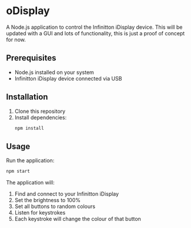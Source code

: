 # oDisplay

A Node.js application to control the Infinitton iDisplay device. This will be updated with a GUI and lots of functionality, this is just a proof of concept for now.

## Prerequisites

- Node.js installed on your system
- Infinitton iDisplay device connected via USB

## Installation

1. Clone this repository
2. Install dependencies:
   ```bash
   npm install
   ```

## Usage

Run the application:
```bash
npm start
```

The application will:
1. Find and connect to your Infinitton iDisplay
2. Set the brightness to 100%
3. Set all buttons to random colours
4. Listen for keystrokes
5. Each keystroke will change the colour of that button